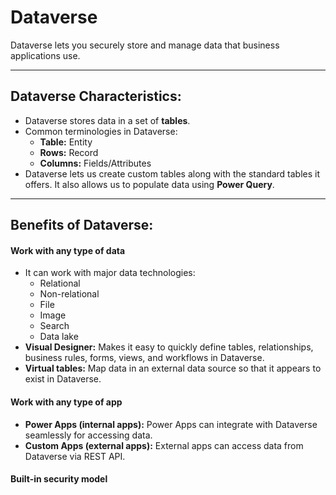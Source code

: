 # Dataverse
Dataverse lets you securely store and manage data that business applications use.

---

## Dataverse Characteristics:
- Dataverse stores data in a set of **tables**.
- Common terminologies in Dataverse:
  - **Table:** Entity
  - **Rows:** Record
  - **Columns:** Fields/Attributes
- Dataverse lets us create custom tables along with the standard tables it offers. It also allows us to populate data using **Power Query**.

---

## Benefits of Dataverse:

#### Work with any type of data
- It can work with major data technologies:
  - Relational
  - Non-relational
  - File
  - Image
  - Search
  - Data lake
- **Visual Designer:** Makes it easy to quickly define tables, relationships, business rules, forms, views, and workflows in Dataverse.
- **Virtual tables:** Map data in an external data source so that it appears to exist in Dataverse.

#### Work with any type of app
- **Power Apps (internal apps):** Power Apps can integrate with Dataverse seamlessly for accessing data.
- **Custom Apps (external apps):** External apps can access data from Dataverse via REST API.

#### Built-in security model
